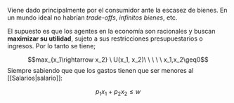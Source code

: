 
Viene dado principalmente por el consumidor ante la escasez de bienes. En un mundo ideal no habrían *trade-offs*, *infinitos bienes*, etc. 

El supuesto es que los agentes en la economía son racionales y buscan **maximizar su utilidad**, sujeto a sus restricciones presupuestarios o ingresos. Por lo tanto se tiene; 

$$max_{x_1\rightarrow x_2} \ U(x_1, x_2)\ \ \ \ \ x_1,x_2\geq0$$ 
Siempre sabiendo que que los gastos tienen que ser menores al [[Salarios|salario]]:

$$p_1x_1 + p_2x_2 \leq w$$ 